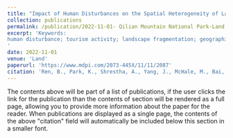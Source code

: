 ```yaml
---
title: "Impact of Human Disturbances on the Spatial Heterogeneity of Landscape Fragmentation in Qilian Mountain National Park, China"
collection: publications
permalink: /publication/2022-11-01- Qilian Mountain National Park-Land
excerpt: 'Keywords: 
human disturbance; tourism activity; landscape fragmentation; geographically weighted regression; landscape metrics
'
date: 2022-11-01
venue: 'Land'
paperurl: 'https://www.mdpi.com/2073-445X/11/11/2087'
citation: 'Ren, B., Park, K., Shrestha, A., Yang, J., McHale, M., Bai, W., & Wang, G. (2022). Impact of human disturbances on the spatial heterogeneity of landscape fragmentation in Qilian Mountain National Park, China. Land, 11(11), 2087.; <i>Journal 1</i>. 1(1).'
---
```


The contents above will be part of a list of publications, if the user clicks the link for the publication than the contents of section will be rendered as a full page, allowing you to provide more information about the paper for the reader. When publications are displayed as a single page, the contents of the above "citation" field will automatically be included below this section in a smaller font.
